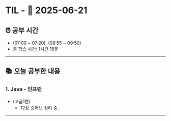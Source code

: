 # TIL - 📅 2025-06-21

## ⏰ 공부 시간
- (07:00 ~ 07:20), (08:55 ~ 09:50)
- 총 학습 시간: 1시간 15분
---

## 📚 오늘 공부한 내용
### 1. Java - 인프런
- (고급1편)
  - 12장 깃허브 정리 중..

---